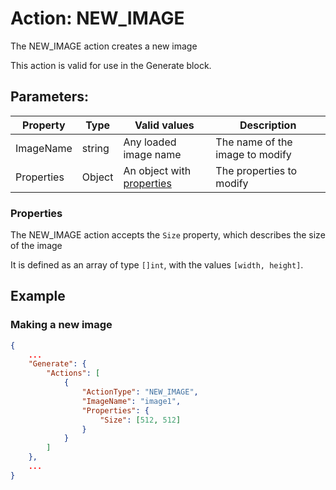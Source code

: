 # Action: NEW_IMAGE

The NEW_IMAGE action creates a new image

This action is valid for use in the Generate block.


## Parameters:

| Property   | Type   | Valid values                                           | Description                     |
|------------|--------|--------------------------------------------------------|---------------------------------|
| ImageName  | string | Any loaded image name                                  | The name of the image to modify |
| Properties | Object | An object with [properties](aaaaaaaaaaaaaaaaaaaaaaaaa) | The properties to modify        |

### Properties

The NEW_IMAGE action accepts the `Size` property, which describes the size of the image

It is defined as an array of type `[]int`, with the values `[width, height]`.


## Example

### Making a new image

```json
{
	...
	"Generate": {
		"Actions": [
			{
				"ActionType": "NEW_IMAGE",
				"ImageName": "image1",
				"Properties": {
					"Size": [512, 512]
				}
			}
		]
	},
	...
}
```
